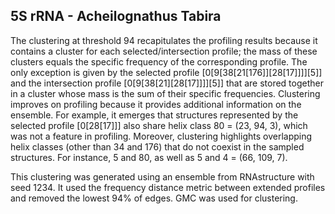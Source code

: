 ## 5S rRNA - Acheilognathus Tabira

The clustering at threshold 94 recapitulates the profiling results because it 
contains a cluster for each selected/intersection profile; the mass of these 
clusters equals the specific frequency of the corresponding profile. The only 
exception is given by the selected profile [0[9[38[21[176]][28[17]]]][5]] and 
the intersection profile [0[9[38[21][28[17]]]][5]] that are stored together in 
a cluster whose mass is the sum of their specific frequencies. Clustering 
improves on profiling because it provides additional information on the ensemble. 
For example, it emerges that structures represented by the selected profile 
[0[28[17]]] also share helix class 80 = (23, 94, 3), which was not a feature in 
profiling. Moreover, clustering highlights overlapping helix classes (other than 
34 and 176) that do not coexist in the sampled structures. For instance, 5 and 
80, as well as 5 and 4 = (66, 109, 7).

This clustering was generated using an ensemble from RNAstructure with seed 1234. 
It used the frequency distance metric between extended profiles and removed the 
lowest 94% of edges. GMC was used for clustering.